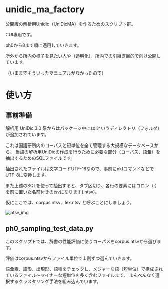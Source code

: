 # unidic_ma_factory
公開版の解析用Unidic（UniDicMA）を作るためのスクリプト群。

CUI専用です。

ph0から8まで順に適用していきます。

所外から所内の様子を見たい人や（透明化）、所内での引継ぎ目的で向け公開しています。

（いままでそういったマニュアルがなかったので）

# 使い方
## 事前準備

解析用 UniDic 3.0 系からはパッケージ中にsqlというディレクトリ（フォルダ）が追加されています。

これは国語研所内のコーパスと短単位を全て管理する大規模なデータベースから、
当該の解析用UniDicの作成を行うために必要な部分（コーパス、語彙）を抽出するためのSQLファイルです。

抽出されたファイルは文字コードUTF-16なので、事前にnkfコマンドなどでUTF-8に変換します。

また上述のSQLを使って抽出すると、タブ区切り、各行の要素にはコロン（:）を前に置いた名前付きのtsvになります(.ntsv)。

仮にここでは、corpus.ntsv、lex.ntsv と呼ぶことにしましょう。

![ntsv_img](https://raw.githubusercontent.com/teru-oka-1933/unidic_ma_factory/master/img/ntsv.png "ntsv_img")

## ph0_sampling_test_data.py

このスクリプトでは、辞書の性能評価に使うコーパスをcorpus.ntsvから選びます。

評価はcorpus.ntsvからファイル単位で１割ずつ選んでいきます。

語彙素、語形、出現形、語種をチェックし、メジャーな語（短単位）で構成されているファイル～マイナーな短単位を多く含むファイルまで、
まんべんなく選択するクラスタリング手法を組み込んでいます。


